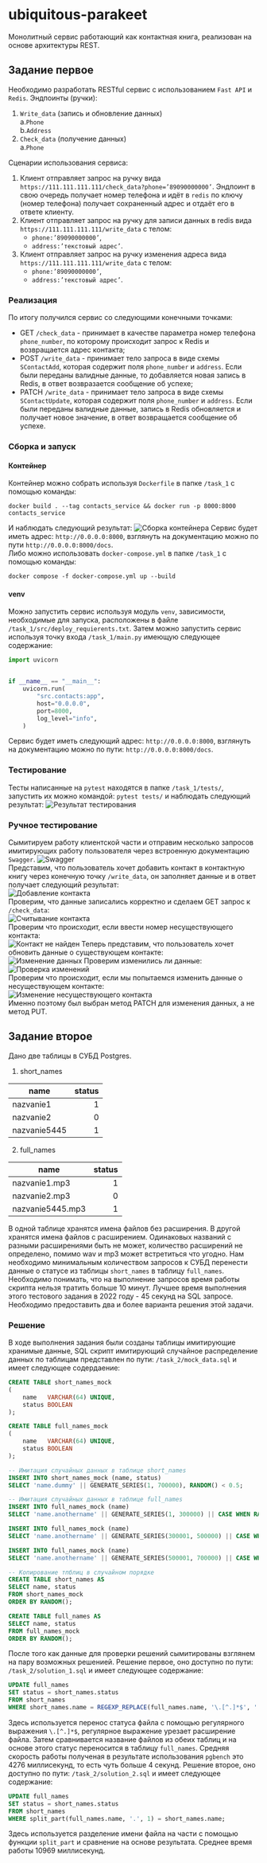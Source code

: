 # ubiquitous-parakeet
Монолитный сервис работающий как контактная книга, реализован на основе архитектуры REST.
## Задание первое
Необходимо разработать RESTful сервис с использованием `Fast API` и `Redis`. Эндпоинты (ручки):  
1. `Write_data` (запись и обновление данных)  
  a.`Phone`  
  b.`Address`  
2. `Check_data` (получение данных)  
  a.`Phone`

Сценарии использования сервиса:
1. Клиент отправляет запрос на ручку вида `https://111.111.111.111/check_data?phone=’89090000000’`. Эндпоинт в свою очередь получает номер телефона и идёт в `redis` по ключу (номер телефона) получает сохраненный адрес и отдаёт его в ответе клиенту.
2. Клиент отправляет запрос на ручку для записи данных в redis вида `https://111.111.111.111/write_data` с телом:  
   - `phone:’89090000000’`,
   - `address:’текстовый адрес’`.
3. Клиент отправляет запрос на ручку изменения адреса вида `https://111.111.111.111/write_data` с телом:
   - `phone:’89090000000’`,
   - `address:’текстовый адрес’`.
  
### Реализация
По итогу получился сервис со следующими конечными точками:
  - GET `/check_data` - принимает в качестве параметра номер телефона `phone_number`, по которому происходит запрос к Redis и возвращается адрес контакта;
  - POST `/write_data` - принимает тело запроса в виде схемы `SContactAdd`, которая содержит поля `phone_number` и `address`. Если были переданы валидные данные, то добавляется новая запись в Redis, в ответ возвразается сообщение об успехе;
  - PATCH `/write_data` - принимает тело запроса в виде схемы `SContactUpdate`, которая содержит поля `phone_number` и `address`. Если были переданы валидные данные, запись в Redis обновляется и получает новое значение, в ответ возвращается сообщение об успехе.
### Сборка и запуск
#### Контейнер
Контейнер можно собрать используя `Dockerfile` в папке `/task_1` с помощью команды:  
```shell
docker build . --tag contacts_service && docker run -p 8000:8000 contacts_service
```
И наблюдать следующий результат:
![Сборка контейнера](https://github.com/mementomorri/ubiquitous-parakeet/blob/main/screenshots/Screenshot_docker.png)
Сервис будет иметь адрес: `http://0.0.0.0:8000`, взглянуть на документацию можно по пути `http://0.0.0.0:8000/docs`.  
Либо можно использовать `docker-compose.yml` в папке `/task_1` с помощью команды:
```shell
docker compose -f docker-compose.yml up --build
```
#### venv
Можно запустить сервис используя модуль `venv`, зависимости, необходимые для запуска, расположены в файле `/task_1/src/deploy_requierents.txt`. Затем можно запустить сервис используя точку входа `/task_1/main.py` имеющую следующее содержание:  
```python
import uvicorn


if __name__ == "__main__":
    uvicorn.run(
        "src.contacts:app",
        host="0.0.0.0",
        port=8000,
        log_level="info",
    )
```
Сервис будет иметь следующий адрес: `http://0.0.0.0:8000`, взглянуть на документацию можно по пути: `http://0.0.0.0:8000/docs`.  
### Тестирование
Тесты написанные на `pytest` находятся в папке `/task_1/tests/`, запустить их можно командой: `pytest tests/` и наблюдать следующий результат:
![Результат тестирования](https://github.com/mementomorri/ubiquitous-parakeet/blob/main/screenshots/Screenshot_tests.png)
### Ручное тестирование
Сымитируем работу клиентской части и отправим несколько запросов имитирующих работу пользователя через встроенную документацию `Swagger`.
![Swagger](https://github.com/mementomorri/ubiquitous-parakeet/blob/main/screenshots/Screenshot_1.png)  
Представим, что пользователь хочет добавить контакт в контактную книгу через конечную точку `/write_data`, он заполняет данные и в ответ получает следующий результат:  
![Добавление контакта](https://github.com/mementomorri/ubiquitous-parakeet/blob/main/screenshots/Screenshot_2.png)  
Проверим, что данные записались корректно и сделаем GET запрос к `/check_data`:  
![Считывание контакта](https://github.com/mementomorri/ubiquitous-parakeet/blob/main/screenshots/Screenshot_3.png)  
Проверим что происходит, если ввести номер несуществующего контакта:  
![Контакт не найден](https://github.com/mementomorri/ubiquitous-parakeet/blob/main/screenshots/Screenshot_4.png)
Теперь представим, что пользователь хочет обновить данные о существующем контакте:  
![Изменение данных](https://github.com/mementomorri/ubiquitous-parakeet/blob/main/screenshots/Screenshot_5.png)
Проверим изменились ли данные:  
![Проверка изменений](https://github.com/mementomorri/ubiquitous-parakeet/blob/main/screenshots/Screenshot_6.png)  
Проверим что происходит, если мы попытаемся изменить данные о несуществующем контакте:  
![Изменение несуществующего контакта](https://github.com/mementomorri/ubiquitous-parakeet/blob/main/screenshots/Screenshot_7.png)  
Именно поэтому был выбран метод PATCH для изменения данных, а не метод PUT.
## Задание второе
Дано две таблицы в СУБД Postgres.
1. short_names
   
| name         | status |
| -------------| ------: |
| nazvanie1    |    1    |
| nazvanie2    |    0    |
| nazvanie5445 |    1    |
2. full_names  

| name             | status |
| -----------------| ------:|
| nazvanie1.mp3    |    1   |
| nazvanie2.mp3    |    0   |
| nazvanie5445.mp3 |    1   |

В одной таблице хранятся имена файлов без расширения. В другой хранятся имена файлов с расширением. Одинаковых названий с разными расширениями быть не может, количество расширений не определено, помимо wav и mp3 может встретиться что угодно. Нам необходимо минимальным количеством запросов к СУБД перенести данные о статусе из таблицы `short_names` в таблицу `full_names`. Необходимо понимать, что на выполнение запросов время работы скрипта нельзя тратить больше 10 минут. Лучшее время выполнения этого тестового задания в 2022 году - 45 секунд на SQL запросе. Необходимо предоставить два и более варианта решения этой задачи.
### Решение
В ходе выполнения задания были созданы таблицы имитирующие хранимые данные, SQL скрипт имитирующий случайное распределение данных по таблицам представлен по пути: `/task_2/mock_data.sql` и имеет следующее содердаение:
```sql
CREATE TABLE short_names_mock
(
    name   VARCHAR(64) UNIQUE,
    status BOOLEAN
);

CREATE TABLE full_names_mock
(
    name   VARCHAR(64) UNIQUE,
    status BOOLEAN
);

-- Имитация случайных данных в таблице short_names
INSERT INTO short_names_mock (name, status)
SELECT 'name.dummy' || GENERATE_SERIES(1, 700000), RANDOM() < 0.5;

-- Имитация случайных данных в таблице full_names
INSERT INTO full_names_mock (name)
SELECT 'name.anothername' || GENERATE_SERIES(1, 300000) || CASE WHEN RANDOM() < 0.5 THEN '.mp3' ELSE '.wav' END;

INSERT INTO full_names_mock (name)
SELECT 'name.anothername' || GENERATE_SERIES(300001, 500000) || CASE WHEN RANDOM() < 0.5 THEN '.flac' ELSE '.doc' END;

INSERT INTO full_names_mock (name)
SELECT 'name.anothername' || GENERATE_SERIES(500001, 700000) || CASE WHEN RANDOM() < 0.5 THEN '.jpg' ELSE '.png' END;

-- Копирование тпблиц в случайном порядке
CREATE TABLE short_names AS
SELECT name, status
FROM short_names_mock
ORDER BY RANDOM();

CREATE TABLE full_names AS
SELECT name, status
FROM full_names_mock
ORDER BY RANDOM();
```
После того как данные для проверки решений сымитированы взглянем на пару возможных решенией. Решение первое, оно доступно по пути: `/task_2/solution_1.sql` и имеет следующее содержание:
```sql
UPDATE full_names
SET status = short_names.status
FROM short_names
WHERE short_names.name = REGEXP_REPLACE(full_names.name, '\.[^.]*$', '');
```
Здесь используется перенос статуса файла с помощью регулярного выражения `\.[^.]*$`, регулярное выражение урезает расширение файла. Затем сравнивается название файлов из обеих таблиц и на основе этого статус переносится в таблицу `full_names`. Средняя скорость работы полученая в результате использования `pgbench` это 4276 миллисекунд, то есть чуть больше 4 секунд.
Решение второе, оно доступно по пути: `/task_2/solution_2.sql` и имеет следующее содержание:
```sql
UPDATE full_names
SET status = short_names.status
FROM short_names
WHERE split_part(full_names.name, '.', 1) = short_names.name;
```
Здесь используется разделение имени файла на части с помощью функции `split_part` и сравнение на основе результата. Среднее время работы 10969 миллисекунд.
